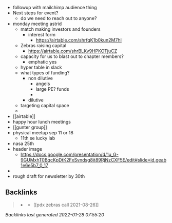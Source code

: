 - followup with mailchimp audience thing
- Next steps for event?
	- do we need to reach out to anyone?
- monday meeting astrid
	- match making investors and founders
		- interest form
			- https://airtable.com/shrfqK1b0kun2M7hI
	- Zebras raising capital
		- https://airtable.com/shrBLKv9HPKOTjuCZ
	- capacity for us to blast out to chapter members?
		- emphatic yes
	- hyper table in slack
	- what types of funding?
		- non dilutive
			- angels
			- large PE? funds
			-
		- dilutive
	- targeting capital space
	-
- [[airtable]]
- happy hour lunch meetings
- [[gunter group]]
- physical meetup sep 11 or 18
	- 11th se lucky lab
- nasa 25th
- header image
	- https://docs.google.com/presentation/d/1u_G-9GUMxhT0BqcKpDtK2FxSvndsg8it89RjNzCXF5E/edit#slide=id.geab1e6e5b7_0_17
-
- rough draft for newsletter by 30th

## Backlinks

> - [](../journals/2021_08_26.md)
>   - [[pdx zebras call 2021-08-26]]

_Backlinks last generated 2022-01-28 07:55:20_
